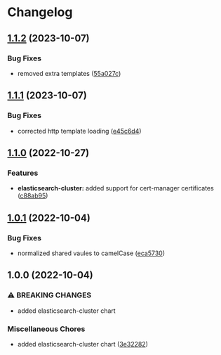 # Changelog

## [1.1.2](https://github.com/ptonini/helm-charts/compare/elasticsearch-cluster-v1.1.1...elasticsearch-cluster-v1.1.2) (2023-10-07)


### Bug Fixes

* removed extra templates ([55a027c](https://github.com/ptonini/helm-charts/commit/55a027ca056c40ab767d3bf5db86e82cc6c9c951))

## [1.1.1](https://github.com/ptonini/helm-charts/compare/elasticsearch-cluster-v1.1.0...elasticsearch-cluster-v1.1.1) (2023-10-07)


### Bug Fixes

* corrected http template loading ([e45c6d4](https://github.com/ptonini/helm-charts/commit/e45c6d486cf2d97bcb051418100e960dec35b720))

## [1.1.0](https://github.com/ptonini/helm-charts/compare/elasticsearch-cluster-v1.0.1...elasticsearch-cluster-v1.1.0) (2022-10-27)


### Features

* **elasticsearch-cluster:** added support for cert-manager certificates ([c88ab95](https://github.com/ptonini/helm-charts/commit/c88ab95e017bb49ed5501aa519a0028daf7cac1e))

## [1.0.1](https://github.com/ptonini/helm-charts/compare/elasticsearch-cluster-v1.0.0...elasticsearch-cluster-v1.0.1) (2022-10-04)


### Bug Fixes

* normalized shared vaules to camelCase ([eca5730](https://github.com/ptonini/helm-charts/commit/eca5730cd50a1cd4b2d8226f54046b0bba4e5a86))

## 1.0.0 (2022-10-04)


### ⚠ BREAKING CHANGES

* added elasticsearch-cluster chart

### Miscellaneous Chores

* added elasticsearch-cluster chart ([3e32282](https://github.com/ptonini/helm-charts/commit/3e32282b4556228b0db8b809ce71b62f2d738a7a))
